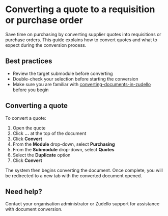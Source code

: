 # Converting a quote to a requisition or purchase order

Save time on purchasing by converting supplier quotes into requisitions or purchase orders. This guide explains how to convert quotes and what to expect during the conversion process.

## Best practices

- Review the target submodule before converting
- Double-check your selection before starting the conversion
- Make sure you are familiar with [converting-documents-in-zudello](../document-management/converting-documents-in-zudello.md) before you begin

## Converting a quote

To convert a quote:

1. Open the quote
2. Click **...** at the top of the document
3. Click **Convert**
4. From the **Module** drop-down, select **Purchasing**
5. From the **Submodule** drop-down, select **Quotes**
6. Select the **Duplicate** option 
7. Click **Convert**

The system then begins converting the document. Once complete, you will be redirected to a new tab with the converted document opened. 

## Need help?

Contact your organisation administrator or Zudello support for assistance with document conversion.